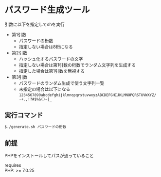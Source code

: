 # パスワード生成ツール

引数に以下を指定してshを実行  
* 第1引数
  * パスワードの桁数
  * 指定しない場合は8桁になる
* 第2引数
  * ハッシュ化するパスワードの文字
  * 指定しない場合は第1引数の桁数でランダム文字列を生成する
  * 指定した場合は第1引数を無視する
* 第3引数
  * パスワードのランダム生成で使う文字列一覧
  * 未指定の場合は以下になる  
  `1234567890abcdefghijklmnopqrstuvwxyzABCDEFGHIJKLMNOPQRSTUVWXYZ/-+.,!?#$%&()~|_`

## 実行コマンド
```sh
$./generate.sh パスワードの桁数
```

## 前提

PHPをインストールしてパスが通っていること  

requires  
PHP: >= 7.0.25  
